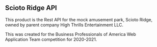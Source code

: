 ## Scioto Ridge API 

This product is the Rest API for the mock amusement park, Scioto Ridge, owned by parent company High Thrills Entertainment LLC.

This was created for the Business Professionals of America Web Application Team competition for 2020-2021.